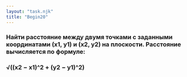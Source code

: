 ```yaml
---
layout: "task.njk"
title: "Begin20"
---
```


### Найти расстояние между двумя точками с заданными координатами (x1, y1) и (x2, y2) на плоскости. Расстояние вычисляется по формуле:

### √((x2 − x1)^2 + (y2 − y1)^2)
